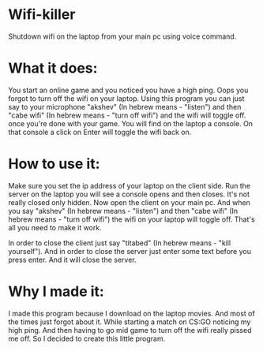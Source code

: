 # Wifi-killer
Shutdown wifi on the laptop from your main pc using voice command.
# What it does:
You start an online game and you noticed you have a high ping.
Oops you forgot to turn off the wifi on your laptop. Using this program
you can just say to your microphone "akshev" (In hebrew means - "listen") and then "cabe wifi" (In hebrew means - "turn off wifi") and the wifi will toggle off.
once you're done with your game. You will find on the laptop a console. On that
console a click on Enter will toggle the wifi back on.
# How to use it:
Make sure you set the ip address of your laptop on the client side.
Run the server on the laptop you will see a console opens and then closes.
It's not really closed only hidden. Now open the client on your main pc.
And when you say "akshev" (In hebrew means - "listen") and then "cabe wifi" (In hebrew means - "turn off wifi") the wifi on your laptop will toggle off.
That's all you need to make it work.
 
In order to close the client just say "titabed" (In hebrew means - "kill yourself").
And in order to close the server just enter some text before you press enter. And it will close the server.
# Why I made it:
I made this program because I download on the laptop movies. And most of the times just forgot about it.
While starting a match on CS:GO noticing my high ping. And then having to go mid game to turn off
the wifi really pissed me off. So I decided to create this little program.
